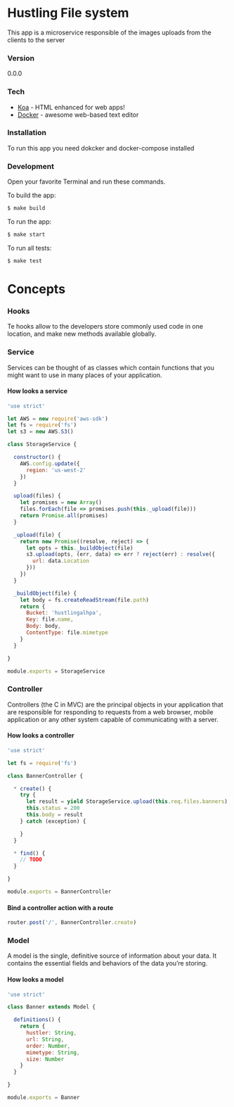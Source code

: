 # Hustling File system

This app is a microservice responsible of the images uploads from the clients to the server

### Version
0.0.0

### Tech

* [Koa] - HTML enhanced for web apps!
* [Docker] - awesome web-based text editor


### Installation

To run this app you need dokcker and docker-compose installed


### Development

Open your favorite Terminal and run these commands.

To build the app:
```sh
$ make build
```

To run the app:
```sh
$ make start
```

To run all tests:
```sh
$ make test
```
# Concepts

### Hooks

Te hooks allow to the developers store commonly used code in one location, and make new methods available globally.

### Service
Services can be thought of as classes which contain functions that you might want to use in many places of your application.

#### How looks a service

``` javascript
'use strict'

let AWS = new require('aws-sdk')
let fs = require('fs')
let s3 = new AWS.S3()

class StorageService {

  constructor() {
    AWS.config.update({
      region: 'us-west-2'
    })
  }

  upload(files) {
    let promises = new Array()
    files.forEach(file => promises.push(this._upload(file)))
    return Promise.all(promises)
  }

  _upload(file) {
    return new Promise((resolve, reject) => {
      let opts = this._buildObject(file)
      s3.upload(opts, (err, data) => err ? reject(err) : resolve({
        url: data.Location
      }))
    })
  }

  _buildObject(file) {
    let body = fs.createReadStream(file.path)
    return {
      Bucket: 'hustlingalhpa',
      Key: file.name,
      Body: body,
      ContentType: file.mimetype
    }
  }

}

module.exports = StorageService
```

### Controller

Controllers (the C in MVC) are the principal objects in your application that are responsible for responding to requests from a web browser, mobile application or any other system capable of communicating with a server.

#### How looks a controller


``` javascript
'use strict'

let fs = require('fs')

class BannerController {

  * create() {
    try {
      let result = yield StorageService.upload(this.req.files.banners)
      this.status = 200
      this.body = result
    } catch (exception) {

    }
  }

  * find() {
    // TODO
  }

}

module.exports = BannerController
```
#### Bind a controller action with a route
``` javascript
router.post('/', BannerController.create)
```

### Model

A model is the single, definitive source of information about your data. It contains the essential fields and behaviors of the data you’re storing.

#### How looks a model
``` javascript
'use strict'

class Banner extends Model {

  definitions() {
    return {
      hustler: String,
      url: String,
      order: Number,
      mimetype: String,
      size: Number
    }
  }

}

module.exports = Banner
```



   [Docker]: <https://www.docker.com/>
   [Koa]: <http://koajs.com/>
   


